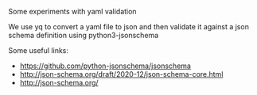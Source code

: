 Some experiments with yaml validation

We use yq to convert a yaml file to json and then validate it against a json schema definition
using python3-jsonschema

Some useful links:
- https://github.com/python-jsonschema/jsonschema
- http://json-schema.org/draft/2020-12/json-schema-core.html
- http://json-schema.org/
